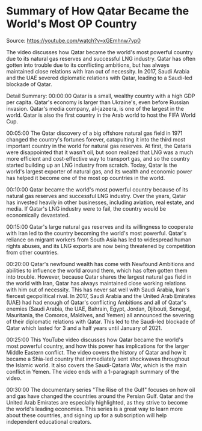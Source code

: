 # Summary of How Qatar Became the World's Most OP Country

Source: https://youtube.com/watch?v=xGEmhnw7vp0

The video discusses how Qatar became the world's most powerful country due to its natural gas reserves and successful LNG industry. Qatar has often gotten into trouble due to its conflicting ambitions, but has always maintained close relations with Iran out of necessity. In 2017, Saudi Arabia and the UAE severed diplomatic relations with Qatar, leading to a Saudi-led blockade of Qatar.

Detail Summary: 
00:00:00
Qatar is a small, wealthy country with a high GDP per capita. Qatar's economy is larger than Ukraine's, even before Russian invasion. Qatar's media company, al-jazeera, is one of the largest in the world. Qatar is also the first country in the Arab world to host the FIFA World Cup.

00:05:00
The Qatar discovery of a big offshore natural gas field in 1971 changed the country's fortunes forever, catapulting it into the third most important country in the world for natural gas reserves. At first, the Qataris were disappointed that it wasn't oil, but soon realized that LNG was a much more efficient and cost-effective way to transport gas, and so the country started building up an LNG industry from scratch. Today, Qatar is the world's largest exporter of natural gas, and its wealth and economic power has helped it become one of the most op countries in the world.

00:10:00
Qatar became the world's most powerful country because of its natural gas reserves and successful LNG industry. Over the years, Qatar has invested heavily in other businesses, including aviation, real estate, and media. If Qatar's LNG industry were to fail, the country would be economically devastated.

00:15:00
Qatar's large natural gas reserves and its willingness to cooperate with Iran led to the country becoming the world's most powerful. Qatar's reliance on migrant workers from South Asia has led to widespread human rights abuses, and its LNG exports are now being threatened by competition from other countries.

00:20:00
Qatar's newfound wealth has come with Newfound Ambitions and abilities to influence the world around them, which has often gotten them into trouble. However, because Qatar shares the largest natural gas field in the world with Iran, Qatar has always maintained close working relations with him out of necessity. This has never sat well with Saudi Arabia, Iran's fiercest geopolitical rival. In 2017, Saudi Arabia and the United Arab Emirates (UAE) had had enough of Qatar's conflicting Ambitions and all of Qatar's enemies (Saudi Arabia, the UAE, Bahrain, Egypt, Jordan, Djibouti, Senegal, Mauritania, the Comoros, Maldives, and Yemen) all announced the severing of their diplomatic relations with Qatar. This led to the Saudi-led blockade of Qatar which lasted for 3 and a half years until January of 2021.

00:25:00
This YouTube video discusses how Qatar became the world's most powerful country, and how this power has implications for the larger Middle Eastern conflict. The video covers the history of Qatar and how it became a Shia-led country that immediately sent shockwaves throughout the Islamic world. It also covers the Saudi-Qataria War, which is the main conflict in Yemen. The video ends with a 1-paragraph summary of the video.

00:30:00
The documentary series "The Rise of the Gulf" focuses on how oil and gas have changed the countries around the Persian Gulf. Qatar and the United Arab Emirates are especially highlighted, as they strive to become the world's leading economies. This series is a great way to learn more about these countries, and signing up for a subscription will help independent educational creators.

